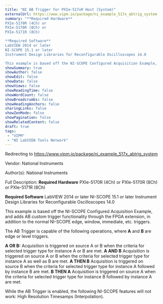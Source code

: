 ```yaml
---
title: "NI AB Trigger for PXIe-517xR Host (System)"
externalUrl: https://www.vipm.io/package/ni_example_517x_abtrig_system
summary: "**Required Hardware**
PXIe-5170R (4Ch) or
PXIe-5170R (8Ch) or
PXIe-5171R (8Ch)

**Required Software**
LabVIEW 2014 or later
NI-SCOPE 15.1 or later
Instrument Design Libraries for Reconfigurable Oscilloscopes 14.0

This example is based off the NI-SCOPE Configured Acquisition Example, and adds AB custom trigger functionality through the FPGA extension, in addition to the normal NI-SCOPE edge, window, immediate, etc."
showSummary: true
showAuthor: false
showEdit: false
showData: false
showViews: false
showReadingTime: false
showWordCount: false
showBreadcrumbs: false
showHeadingAnchors: false
sharingLinks: false
showZenMode: false
showPagination: false
showRelatedContent: false
draft: true
tags:
 - "VIPM"
 - "NI LabVIEW Tools Network"
---
```


Redirecting to https://www.vipm.io/package/ni_example_517x_abtrig_system

Vendor: National Instruments

Author(s): National Instruments
 
Full Description:
**Required Hardware**
PXIe-5170R (4Ch) or
PXIe-5170R (8Ch) or
PXIe-5171R (8Ch)

**Required Software**
LabVIEW 2014 or later
NI-SCOPE 15.1 or later
Instrument Design Libraries for Reconfigurable Oscilloscopes 14.0

This example is based off the NI-SCOPE Configured Acquisition Example, and adds AB custom trigger functionality through the FPGA extension, in addition to the normal NI-SCOPE edge, window, immediate, etc. triggers.

The AB Trigger is capable of the following operations, where **A** and **B** are edge or level triggers.

**A OR B:**
Acquisition is triggered on source A or B when the criteria for selected trigger type for instance A or B are met.
**A AND B**
Acquisition is triggered on source A or B when the criteria for selected trigger type for instance A as well as B are met.
**A THEN B**
Acquisition is triggered on source B when the criteria for selected trigger type for instance A followed by instance B are met.
**B THEN A**
Acquisition is triggered on source A when the criteria for selected trigger type for instance B followed by instance A are met.

While the AB Trigger is enabled, the following NI-SCOPE features will not work: High Resolution Timesamps (Interpolation).